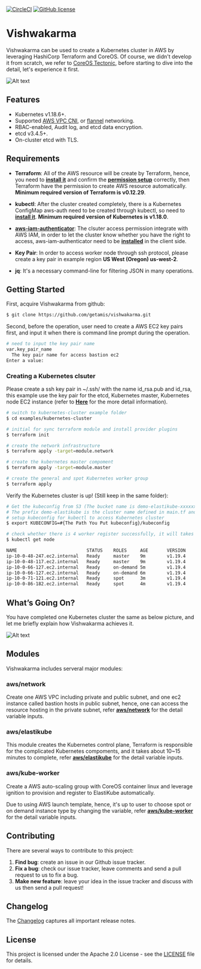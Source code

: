 [![CircleCI](https://circleci.com/gh/getamis/vishwakarma/tree/master.svg?style=svg)](https://circleci.com/gh/getamis/vishwakarma/tree/master) [![GitHub license](https://img.shields.io/github/license/getamis/vishwakarma)](https://github.com/getamis/vishwakarma/blob/master/LICENSE)
# Vishwakarma
Vishwakarma can be used to create a Kubernetes cluster in AWS by leveraging HashiCorp Terraform and CoreOS. Of course, we didn't develop it from scratch, we refer to [CoreOS Tectonic](https://github.com/coreos/tectonic-installer), before starting to dive into the detail, let's experience it first.

![Alt text](https://cdn-images-1.medium.com/max/800/1*ocPrvGrCORzJiF3rK3GG_g.png)

## Features

* Kubernetes v1.18.6+.
* Supported [AWS VPC CNI](https://github.com/aws/amazon-vpc-cni-k8s), or [flannel](https://github.com/coreos/flannel) networking.
* RBAC-enabled, Audit log, and etcd data encryption.
* etcd v3.4.5+.
* On-cluster etcd with TLS. 

## Requirements

- **Terraform**: All of the AWS resource will be create by Terraform, hence, you need to [**install it**](https://www.terraform.io/intro/getting-started/install.html) and confirm the [**permission setup**](https://www.terraform.io/docs/providers/aws/index.html) correctly, then Terraform have the permission to create AWS resource automatically. **Minimum required version of Terraform is v0.12.29**.

- **kubectl**: After the cluster created completely, there is a Kubernetes ConfigMap aws-auth need to be created through kubectl, so need to [**install it**](https://kubernetes.io/docs/tasks/tools/install-kubectl/#install-kubectl). **Minimum required version of Kubernetes is v1.18.0**.

- **[aws-iam-authenticator](https://docs.aws.amazon.com/zh_tw/eks/latest/userguide/install-aws-iam-authenticator.html)**: The clsuter access permission integrate with AWS IAM, in order to let the cluster know whether you have the right to access, aws-iam-authenticator need to be [**installed**](https://docs.aws.amazon.com/eks/latest/userguide/configure-kubectl.html) in the client side.

- **Key Pair**: In order to access worker node through ssh protocol, please create a key pair in example region **US West (Oregon) us-west-2**.

- **jq**: It's a necessary command-line for filtering JSON in many operations.

## Getting Started
First, acquire Vishwakarma from github:

```sh
$ git clone https://github.com/getamis/vishwakarma.git
```

Second, before the operation, user need to create a AWS EC2 key pairs first, and input it when there is command line prompt during the operation.

```sh
# need to input the key pair name
var.key_pair_name
  The key pair name for access bastion ec2
Enter a value:
```

### Creating a Kubernetes clsuter
Please create a ssh key pair in ~/.ssh/ with the name id_rsa.pub and id_rsa, this example use the key pair for the etcd, Kubernetes master, Kubernetes node EC2 instance (refer to [**Here**](https://medium.com/getamis/elastikube-self-hosted-and-highly-configurable-kubernetes-building-blocks-97cd7afccef) for the more detail information).

```sh
# switch to kubernetes-cluster example folder
$ cd examples/kubernetes-cluster

# initial for sync terraform module and install provider plugins
$ terraform init

# create the network infrastructure
$ terraform apply -target=module.network

# create the kubernetes master compoment
$ terraform apply -target=module.master

# create the general and spot Kubernetes worker group
$ terraform apply
```

Verify the Kubernetes cluster is up! (Still keep in the same folder):

```sh
# Get the kubeconfig from S3 (The bucket name is demo-elastikube-xxxxxxxx. 
# The prefix demo-elastikube is the cluster name defined in main.tf and the rest part is an MD5.
# setup kubeconfig for kubectl to access Kubernetes cluster
$ export KUBECONFIG=#{The Path You Put kubeconfig}/kubeconfig

# check whether there is 4 worker register successfully, it will takes several minutes...
$ kubectl get node

NAME                          STATUS    ROLES     AGE       VERSION
ip-10-0-48-247.ec2.internal   Ready     master    9m        v1.19.4
ip-10-0-48-117.ec2.internal   Ready     master    9m        v1.19.4
ip-10-0-66-127.ec2.internal   Ready     on-demand 5m        v1.19.4
ip-10-0-66-127.ec2.internal   Ready     on-demand 6m        v1.19.4
ip-10-0-71-121.ec2.internal   Ready     spot      3m        v1.19.4
ip-10-0-86-182.ec2.internal   Ready     spot      4m        v1.19.4
```

## What’s Going On?
You have completed one Kubernetes cluster the same as below picture, and let me briefly explain how Vishwakarma achieves it.

![Alt text](https://cdn-images-1.medium.com/max/800/1*tvAY88CzHhxo4lBB6OUSyA.png)

## Modules
Vishwakarma includes serveral major modules:

### aws/network
Create one AWS VPC including private and public subnet, and one ec2 instance called bastion hosts in public subnet, hence, one can access the resource hosting in the private subnet, refer [**aws/network**](Documentation/variables/aws/network.md) for the detail variable inputs.

### aws/elastikube
This module creates the Kubernetes control plane, Terraform is responsible for the complicated Kubernetes compoments, and it takes about 10~15 minutes to complete, refer [**aws/elastikube**](Documentation/variables/aws/elastikube.md) for the detail variable inputs.

### aws/kube-worker
Create a AWS auto-scaling group with CoreOS container linux and leverage ignition to provision and register to ElastiKube automatically.

Due to using AWS launch template, hence, it's up to user to choose spot or on demand instance type by changing the variable, refer [**aws/kube-worker**](Documentation/variables/aws/kube-worker.md) for the detail variable inputs.

## Contributing
There are several ways to contribute to this project:

1. **Find bug**: create an issue in our Github issue tracker.
2. **Fix a bug**: check our issue tracker, leave comments and send a pull request to us to fix a bug.
3. **Make new feature**: leave your idea in the issue tracker and discuss with us then send a pull request!

## Changelog
The [Changelog](CHANGELOG.md) captures all important release notes.

## License
This project is licensed under the Apache 2.0 License - see the [LICENSE](LICENSE) file for details.
